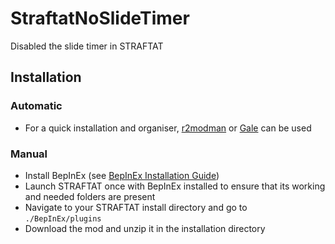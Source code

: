 # StraftatNoSlideTimer

Disabled the slide timer in STRAFTAT

## Installation

### Automatic

- For a quick installation and organiser, [r2modman](https://github.com/ebkr/r2modmanPlus) or [Gale](https://github.com/Kesomannen/gale) can be used

### Manual
- Install BepInEx (see [BepInEx Installation Guide](https://docs.bepinex.dev/articles/user_guide/installation/index.html))
- Launch STRAFTAT once with BepInEx installed to ensure that its working and needed folders are present
- Navigate to your STRAFTAT install directory and go to `./BepInEx/plugins`
- Download the mod and unzip it in the installation directory
